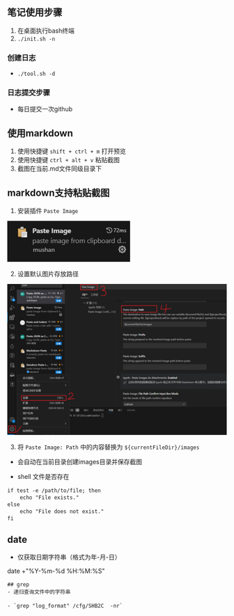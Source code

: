 ## 笔记使用步骤
1. 在桌面执行bash终端
2. `./init.sh -n`

### 创建日志
- `./tool.sh -d`

### 日志提交步骤
- 每日提交一次github

## 使用markdown
1. 使用快捷键 `shift + ctrl + m` 打开预览
2. 使用快捷键 `ctrl + alt + v` 粘贴截图
3. 截图在当前.md文件同级目录下

## markdown支持粘贴截图
1. 安装插件 `Paste Image`

![](./images/2023-09-20-20-06-49.png)

2. 设置默认图片存放路径

![](images/2023-09-20-20-13-16.png)

3. 将 `Paste Image: Path` 中的内容替换为 `${currentFileDir}/images`
- 会自动在当前目录创建images目录并保存截图

- shell 文件是否存在

```
if test -e /path/to/file; then
    echo "File exists."
else
    echo "File does not exist."
fi
```

## date

- 仅获取日期字符串（格式为年-月-日）


date +"%Y-%m-%d %H:%M:%S"
```
## grep
- 递归查询文件中的字符串

- `grep "log_format" /cfg/SHB2C  -nr`
